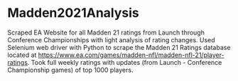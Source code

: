 # Madden2021Analysis
Scraped EA Website for all Madden 21 ratings from Launch through Conference Championships with light analysis of rating changes. 
Used Selenium web driver with Python to scrape the Madden 21 Ratings database located at https://www.ea.com/games/madden-nfl/madden-nfl-21/player-ratings.
Took full weekly ratings with updates (from Launch - Conference Championship games) of top 1000 players. 
